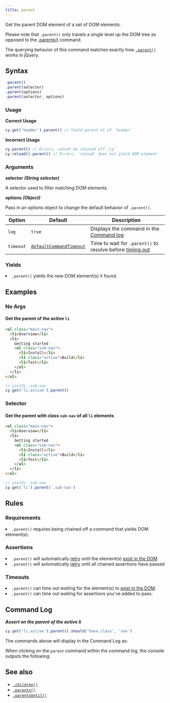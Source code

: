 ```yaml
---
title: parent
---
```


Get the parent DOM element of a set of DOM elements.

Please note that `.parent()` only travels a single level up the DOM tree as
opposed to the [.parents()](/api/commands/parents) command.

<Alert type="info">

The querying behavior of this command matches exactly how
[`.parent()`](http://api.jquery.com/parent) works in jQuery.

</Alert>

## Syntax

```javascript
.parent()
.parent(selector)
.parent(options)
.parent(selector, options)
```

### Usage

**<Icon name="check-circle" color="green"/> Correct Usage**

```javascript
cy.get('header').parent() // Yield parent el of `header`
```

**<Icon name="exclamation-triangle" color="red"/> Incorrect Usage**

```javascript
cy.parent() // Errors, cannot be chained off 'cy'
cy.reload().parent() // Errors, 'reload' does not yield DOM element
```

### Arguments

**<Icon name="angle-right"/> selector** **_(String selector)_**

A selector used to filter matching DOM elements.

**<Icon name="angle-right"/> options** **_(Object)_**

Pass in an options object to change the default behavior of `.parent()`.

| Option    | Default                                                              | Description                                                                              |
| --------- | -------------------------------------------------------------------- | ---------------------------------------------------------------------------------------- |
| `log`     | `true`                                                               | Displays the command in the [Command log](/guides/core-concepts/test-runner#Command-Log) |
| `timeout` | [`defaultCommandTimeout`](/guides/references/configuration#Timeouts) | Time to wait for `.parent()` to resolve before [timing out](#Timeouts)                   |

### Yields [<Icon name="question-circle"/>](/guides/core-concepts/introduction-to-cypress#Subject-Management)

<List><li>`.parent()` yields the new DOM element(s) it found.</li></List>

## Examples

### No Args

#### Get the parent of the active `li`

```html
<ul class="main-nav">
  <li>Overview</li>
  <li>
    Getting started
    <ul class="sub-nav">
      <li>Install</li>
      <li class="active">Build</li>
      <li>Test</li>
    </ul>
  </li>
</ul>
```

```javascript
// yields .sub-nav
cy.get('li.active').parent()
```

### Selector

#### Get the parent with class `sub-nav` of all `li` elements

```html
<ul class="main-nav">
  <li>Overview</li>
  <li>
    Getting started
    <ul class="sub-nav">
      <li>Install</li>
      <li class="active">Build</li>
      <li>Test</li>
    </ul>
  </li>
</ul>
```

```javascript
// yields .sub-nav
cy.get('li').parent('.sub-nav')
```

## Rules

### Requirements [<Icon name="question-circle"/>](/guides/core-concepts/introduction-to-cypress#Chains-of-Commands)

<List><li>`.parent()` requires being chained off a command that yields DOM
element(s).</li></List>

### Assertions [<Icon name="question-circle"/>](/guides/core-concepts/introduction-to-cypress#Assertions)

<List><li>`.parent()` will automatically
[retry](/guides/core-concepts/retry-ability) until the element(s)
[exist in the DOM](/guides/core-concepts/introduction-to-cypress#Default-Assertions)</li><li>`.parent()`
will automatically [retry](/guides/core-concepts/retry-ability) until all
chained assertions have passed</li></List>

### Timeouts [<Icon name="question-circle"/>](/guides/core-concepts/introduction-to-cypress#Timeouts)

<List><li>`.parent()` can time out waiting for the element(s) to
[exist in the DOM](/guides/core-concepts/introduction-to-cypress#Default-Assertions).</li><li>`.parent()`
can time out waiting for assertions you've added to pass.</li></List>

## Command Log

**_Assert on the parent of the active li_**

```javascript
cy.get('li.active').parent().should('have.class', 'nav')
```

The commands above will display in the Command Log as:

<DocsImage src="/img/api/parent/get-parent-element-just-like-jquery.png" alt="Command Log parent" />

When clicking on the `parent` command within the command log, the console
outputs the following:

<DocsImage src="/img/api/parent/parent-command-found-elements-for-console-log.png" alt="Console Log parent" />

## See also

- [`.children()`](/api/commands/children)
- [`.parents()`](/api/commands/parents)
- [`.parentsUntil()`](/api/commands/parentsuntil)
